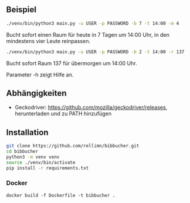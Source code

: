 ## Beispiel
```bash
./venv/bin/python3 main.py -u USER -p PASSWORD -b 7 -t 14:00 -m 4
```
Bucht sofort einen Raum für heute in 7 Tagen um 14:00 Uhr, in den mindestens vier Leute reinpassen.

```bash
./venv/bin/python3 main.py -u USER -p PASSWORD -b 2 -t 14:00 -r 137
```
Bucht sofort Raum 137 für übermorgen um 14:00 Uhr.

Parameter -h zeigt Hilfe an.

## Abhängigkeiten
- Geckodriver: https://github.com/mozilla/geckodriver/releases, herunterladen und zu PATH hinzufügen

## Installation
```bash
git clone https://github.com/rellimn/bibbucher.git
cd bibbucher
python3 -m venv venv
source ./venv/bin/activate
pip install -r requirements.txt
```

### Docker
```
docker build -f Dockerfile -t bibbucher .
```
